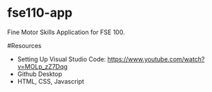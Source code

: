 # fse110-app
Fine Motor Skills Application for FSE 100.

#Resources
- Setting Up Visual Studio Code: https://www.youtube.com/watch?v=MOLp_zZ7Dqg
- Github Desktop
- HTML, CSS, Javascript
